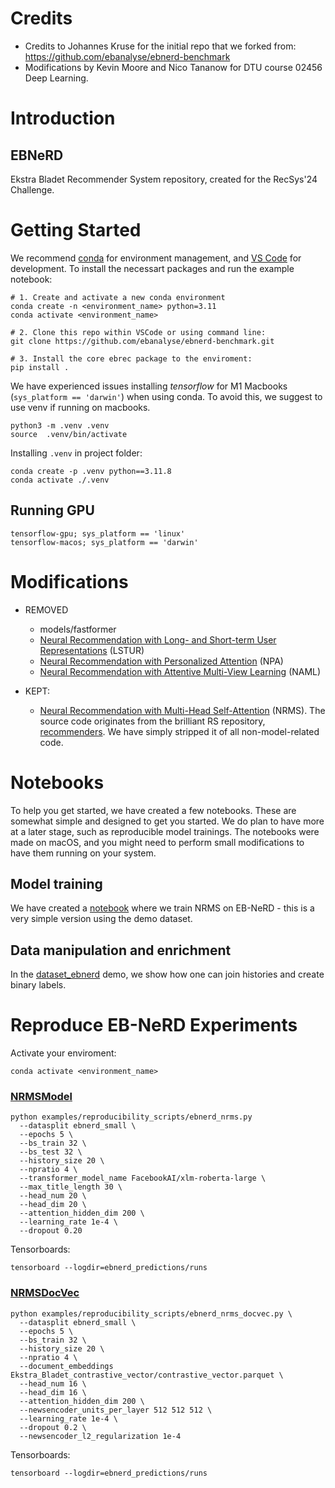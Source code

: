# Credits

- Credits to Johannes Kruse for the initial repo that we forked from: https://github.com/ebanalyse/ebnerd-benchmark
- Modifications by Kevin Moore and Nico Tananow for DTU course 02456 Deep Learning.

# Introduction

## EBNeRD

Ekstra Bladet Recommender System repository, created for the RecSys'24 Challenge.

# Getting Started

We recommend [conda](https://docs.conda.io/projects/conda/en/latest/glossary.html#conda-environment) for environment management, and [VS Code](https://code.visualstudio.com/) for development. To install the necessart packages and run the example notebook:

```
# 1. Create and activate a new conda environment
conda create -n <environment_name> python=3.11
conda activate <environment_name>

# 2. Clone this repo within VSCode or using command line:
git clone https://github.com/ebanalyse/ebnerd-benchmark.git

# 3. Install the core ebrec package to the enviroment:
pip install .
```

We have experienced issues installing _tensorflow_ for M1 Macbooks (`sys_platform == 'darwin'`) when using conda. To avoid this, we suggest to use venv if running on macbooks.

```
python3 -m .venv .venv
source  .venv/bin/activate
```

Installing `.venv` in project folder:

```
conda create -p .venv python==3.11.8
conda activate ./.venv
```

## Running GPU

```
tensorflow-gpu; sys_platform == 'linux'
tensorflow-macos; sys_platform == 'darwin'
```

# Modifications

- REMOVED

  - models/fastformer
  - [Neural Recommendation with Long- and Short-term User Representations](https://aclanthology.org/P19-1033/) (LSTUR)
  - [Neural Recommendation with Personalized Attention](https://arxiv.org/abs/1907.05559) (NPA)
  - [Neural Recommendation with Attentive Multi-View Learning](https://arxiv.org/abs/1907.05576) (NAML)

- KEPT:

  - [Neural Recommendation with Multi-Head Self-Attention](https://aclanthology.org/D19-1671/) (NRMS).
    The source code originates from the brilliant RS repository, [recommenders](https://github.com/recommenders-team/recommenders). We have simply stripped it of all non-model-related code.

# Notebooks

To help you get started, we have created a few notebooks. These are somewhat simple and designed to get you started. We do plan to have more at a later stage, such as reproducible model trainings.
The notebooks were made on macOS, and you might need to perform small modifications to have them running on your system.

## Model training

We have created a [notebook](https://github.com/ebanalyse/ebnerd-benchmark/blob/main/examples/00_quick_start/nrms_ebnerd.ipynb) where we train NRMS on EB-NeRD - this is a very simple version using the demo dataset.

## Data manipulation and enrichment

In the [dataset_ebnerd](https://github.com/ebanalyse/ebnerd-benchmark/blob/main/examples/00_quick_start/dataset_ebnerd.ipynb) demo, we show how one can join histories and create binary labels.

# Reproduce EB-NeRD Experiments

Activate your enviroment:

```
conda activate <environment_name>
```

### [NRMSModel](https://github.com/ebanalyse/ebnerd-benchmark/blob/main/src/ebrec/models/newsrec/nrms.py)

```
python examples/reproducibility_scripts/ebnerd_nrms.py
  --datasplit ebnerd_small \
  --epochs 5 \
  --bs_train 32 \
  --bs_test 32 \
  --history_size 20 \
  --npratio 4 \
  --transformer_model_name FacebookAI/xlm-roberta-large \
  --max_title_length 30 \
  --head_num 20 \
  --head_dim 20 \
  --attention_hidden_dim 200 \
  --learning_rate 1e-4 \
  --dropout 0.20
```

Tensorboards:

```
tensorboard --logdir=ebnerd_predictions/runs
```

### [NRMSDocVec](https://github.com/ebanalyse/ebnerd-benchmark/blob/main/src/ebrec/models/newsrec/nrms_docvec.py)

```
python examples/reproducibility_scripts/ebnerd_nrms_docvec.py \
  --datasplit ebnerd_small \
  --epochs 5 \
  --bs_train 32 \
  --history_size 20 \
  --npratio 4 \
  --document_embeddings Ekstra_Bladet_contrastive_vector/contrastive_vector.parquet \
  --head_num 16 \
  --head_dim 16 \
  --attention_hidden_dim 200 \
  --newsencoder_units_per_layer 512 512 512 \
  --learning_rate 1e-4 \
  --dropout 0.2 \
  --newsencoder_l2_regularization 1e-4
```

Tensorboards:

```
tensorboard --logdir=ebnerd_predictions/runs
```
